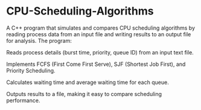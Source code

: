 # CPU-Scheduling-Algorithms
A C++ program that simulates and compares CPU scheduling algorithms by reading process data from an input file and writing results to an output file for analysis. The program:

Reads process details (burst time, priority, queue ID) from an input text file.

Implements FCFS (First Come First Serve), SJF (Shortest Job First), and Priority Scheduling.

Calculates waiting time and average waiting time for each queue.

Outputs results to a file, making it easy to compare scheduling performance.

